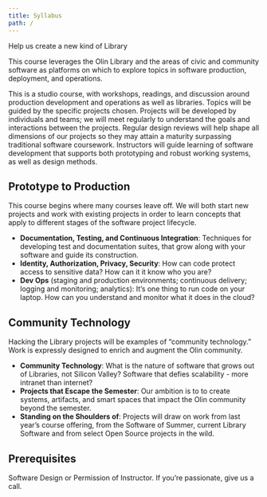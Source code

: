 ```yaml
---
title: Syllabus
path: /
---
```


Help us create a new kind of Library

This course leverages the Olin Library and the areas of civic and community
software as platforms on which to explore topics in software production,
deployment, and operations.

This is a studio course, with workshops, readings, and discussion around
production development and operations as well as libraries. Topics will be
guided by the specific projects chosen. Projects will be developed by
individuals and teams; we will meet regularly to understand the goals and
interactions between the projects. Regular design reviews will help shape all
dimensions of our projects so they may attain a maturity surpassing traditional
software coursework. Instructors will guide learning of software development
that supports both prototyping and robust working systems, as well as design
methods.

## Prototype to Production

This course begins where many courses leave off.  We will both start new
projects and work with existing projects in order to learn concepts that apply
to different stages of the software project lifecycle.

* **Documentation, Testing, and Continuous Integration**: Techniques for
  developing test and documentation suites, that grow along with your software
  and guide its construction.
* **Identity, Authorization, Privacy, Security**: How can code protect access to
  sensitive data? How can it it know who you are?
* **Dev Ops** (staging and production environments; continuous delivery; logging
  and monitoring; analytics): It’s one thing to run code on your laptop. How can
  you understand and monitor what it does in the cloud?

## Community Technology

Hacking the Library projects will be examples of “community technology.” Work is
expressly designed to enrich and augment the Olin community.

* **Community Technology**: What is the nature of software that grows out of
  Libraries, not Silicon Valley? Software that defies scalability - more
  intranet than internet?
* **Projects that Escape the Semester**: Our ambition is to to create systems,
  artifacts, and smart spaces that impact the Olin community beyond the
  semester.
* **Standing on the Shoulders of**: Projects will draw on work from last year’s
  course offering, from the Software of Summer, current Library Software and
  from select Open Source projects in the wild.

## Prerequisites

Software Design or Permission of Instructor.  If you’re passionate, give us a
call.
